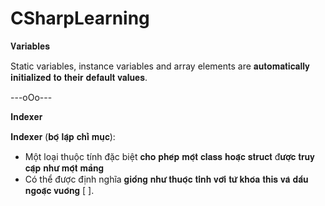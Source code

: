 # CSharpLearning

𝐕𝐚𝐫𝐢𝐚𝐛𝐥𝐞𝐬

Static variables, instance variables and array elements are 𝐚𝐮𝐭𝐨𝐦𝐚𝐭𝐢𝐜𝐚𝐥𝐥𝐲 𝐢𝐧𝐢𝐭𝐢𝐚𝐥𝐢𝐳𝐞𝐝 𝐭𝐨 𝐭𝐡𝐞𝐢𝐫 𝐝𝐞𝐟𝐚𝐮𝐥𝐭 𝐯𝐚𝐥𝐮𝐞𝐬.


---oOo---

𝐈𝐧𝐝𝐞𝐱𝐞𝐫

𝐈𝐧𝐝𝐞𝐱𝐞𝐫 (𝐛𝐨̣̂ 𝐥𝐚̣̂𝐩 𝐜𝐡𝐢̉ 𝐦𝐮̣𝐜):
- Một loại thuộc tính đặc biệt 𝐜𝐡𝐨 𝐩𝐡𝐞́𝐩 𝐦𝐨̣̂𝐭 𝐜𝐥𝐚𝐬𝐬 𝐡𝐨𝐚̣̆𝐜 𝐬𝐭𝐫𝐮𝐜𝐭 đ𝐮̛𝐨̛̣𝐜 𝐭𝐫𝐮𝐲 𝐜𝐚̣̂𝐩 𝐧𝐡𝐮̛ 𝐦𝐨̣̂𝐭 𝐦𝐚̉𝐧𝐠
- Có thể được định nghĩa 𝐠𝐢𝐨̂́𝐧𝐠 𝐧𝐡𝐮̛ 𝐭𝐡𝐮𝐨̣̂𝐜 𝐭𝐢́𝐧𝐡 𝐯𝐨̛́𝐢 𝐭𝐮̛̀ 𝐤𝐡𝐨́𝐚 𝐭𝐡𝐢𝐬 𝐯𝐚̀ 𝐝𝐚̂́𝐮 𝐧𝐠𝐨𝐚̣̆𝐜 𝐯𝐮𝐨̂𝐧𝐠 [ ].
